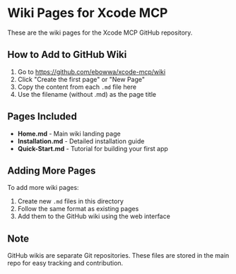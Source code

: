 # Wiki Pages for Xcode MCP

These are the wiki pages for the Xcode MCP GitHub repository.

## How to Add to GitHub Wiki

1. Go to https://github.com/ebowwa/xcode-mcp/wiki
2. Click "Create the first page" or "New Page"
3. Copy the content from each `.md` file here
4. Use the filename (without .md) as the page title

## Pages Included

- **Home.md** - Main wiki landing page
- **Installation.md** - Detailed installation guide
- **Quick-Start.md** - Tutorial for building your first app

## Adding More Pages

To add more wiki pages:
1. Create new `.md` files in this directory
2. Follow the same format as existing pages
3. Add them to the GitHub wiki using the web interface

## Note

GitHub wikis are separate Git repositories. These files are stored in the main repo for easy tracking and contribution.